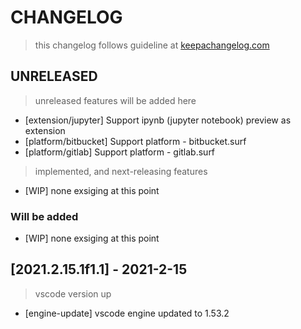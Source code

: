 # CHANGELOG

> this changelog follows guideline at [keepachangelog.com](https://keepachangelog.com/en/1.0.0/)

## UNRELEASED

> unreleased features will be added here

- [extension/jupyter] Support ipynb (jupyter notebook) preview as extension
- [platform/bitbucket] Support platform - bitbucket.surf
- [platform/gitlab] Support platform - gitlab.surf

> implemented, and next-releasing features

- [WIP] none exsiging at this point


### Will be added

- [WIP] none exsiging at this point

## [2021.2.15.1f1.1] - 2021-2-15
> vscode version up

- [engine-update] vscode engine updated to 1.53.2

